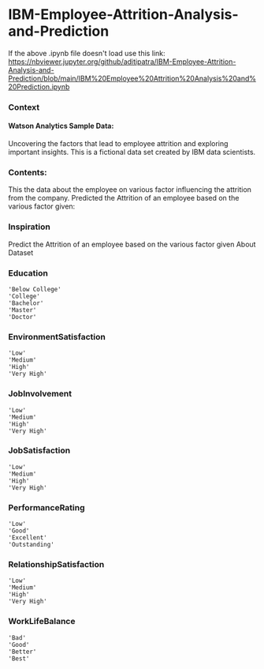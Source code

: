 # IBM-Employee-Attrition-Analysis-and-Prediction

If the above .ipynb file doesn't load use this link: https://nbviewer.jupyter.org/github/aditipatra/IBM-Employee-Attrition-Analysis-and-Prediction/blob/main/IBM%20Employee%20Attrition%20Analysis%20and%20Prediction.ipynb

### Context

#### Watson Analytics Sample Data:
Uncovering the factors that lead to employee attrition and exploring important insights. This is a fictional data set created by IBM data scientists.

### Contents:

This the data about the employee on various factor influencing the attrition from the company.
Predicted the Attrition of an employee based on the various factor given:

### Inspiration

Predict the Attrition of an employee based on the various factor given
About Dataset

### Education

    'Below College'
    'College'
    'Bachelor'
    'Master'
    'Doctor'

### EnvironmentSatisfaction

    'Low'
    'Medium'
    'High'
    'Very High'

### JobInvolvement

    'Low'
    'Medium'
    'High'
    'Very High'

### JobSatisfaction

    'Low'
    'Medium'
    'High'
    'Very High'

### PerformanceRating

    'Low'
    'Good'
    'Excellent'
    'Outstanding'

### RelationshipSatisfaction

    'Low'
    'Medium'
    'High'
    'Very High'

### WorkLifeBalance

    'Bad'
    'Good'
    'Better'
    'Best'
